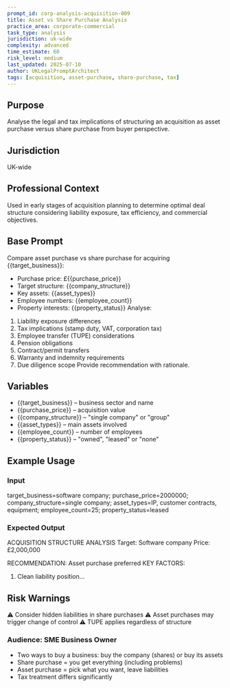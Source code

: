 ```yaml
---
prompt_id: corp-analysis-acquisition-009
title: Asset vs Share Purchase Analysis
practice_area: corporate-commercial
task_type: analysis
jurisdiction: uk-wide
complexity: advanced
time_estimate: 60
risk_level: medium
last_updated: 2025-07-10
author: UKLegalPromptArchitect
tags: [acquisition, asset-purchase, share-purchase, tax]
---
```


## Purpose
Analyse the legal and tax implications of structuring an acquisition as asset purchase versus share purchase from buyer perspective.

## Jurisdiction
UK-wide

## Professional Context
Used in early stages of acquisition planning to determine optimal deal structure considering liability exposure, tax efficiency, and commercial objectives.

## Base Prompt
Compare asset purchase vs share purchase for acquiring \{\{target_business\}\}:
- Purchase price: £\{\{purchase_price\}\}
- Target structure: \{\{company_structure\}\}
- Key assets: \{\{asset_types\}\}
- Employee numbers: \{\{employee_count\}\}
- Property interests: \{\{property_status\}\}
Analyse:
1. Liability exposure differences
2. Tax implications (stamp duty, VAT, corporation tax)
3. Employee transfer (TUPE) considerations
4. Pension obligations
5. Contract/permit transfers
6. Warranty and indemnity requirements
7. Due diligence scope
Provide recommendation with rationale.

## Variables
- \{\{target_business\}\} – business sector and name
- \{\{purchase_price\}\} – acquisition value
- \{\{company_structure\}\} – "single company" or "group"
- \{\{asset_types\}\} – main assets involved
- \{\{employee_count\}\} – number of employees
- \{\{property_status\}\} – "owned", "leased" or "none"

## Example Usage
### Input
target_business=software company; purchase_price=2000000; company_structure=single company; asset_types=IP, customer contracts, equipment; employee_count=25; property_status=leased

### Expected Output
ACQUISITION STRUCTURE ANALYSIS
Target: Software company
Price: £2,000,000

RECOMMENDATION: Asset purchase preferred
KEY FACTORS:
1. Clean liability position...

## Risk Warnings
⚠️ Consider hidden liabilities in share purchases
⚠️ Asset purchases may trigger change of control
⚠️ TUPE applies regardless of structure

### Audience: SME Business Owner
- Two ways to buy a business: buy the company (shares) or buy its assets
- Share purchase = you get everything (including problems)
- Asset purchase = pick what you want, leave liabilities
- Tax treatment differs significantly
